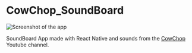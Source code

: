 # CowChop_SoundBoard

![Screenshot of the app](http://lrod.me/images/soundboard_app.png)

SoundBoard App made with React Native and sounds from the 
[CowChop](https://www.youtube.com/channel/UCmYBTQilY7p8EQ9IsyA3oLw) Youtube channel.
